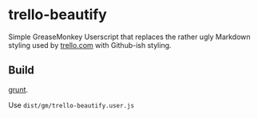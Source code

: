 # trello-beautify

Simple GreaseMonkey Userscript that replaces the rather ugly Markdown styling used by [trello.com][tr] with Github-ish styling.


## Build

[grunt][].

Use `dist/gm/trello-beautify.user.js`


[tr]: https://trello.com/
[grunt]: https://gruntjs.com/
